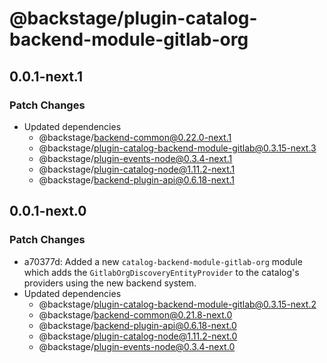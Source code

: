 # @backstage/plugin-catalog-backend-module-gitlab-org

## 0.0.1-next.1

### Patch Changes

- Updated dependencies
  - @backstage/backend-common@0.22.0-next.1
  - @backstage/plugin-catalog-backend-module-gitlab@0.3.15-next.3
  - @backstage/plugin-events-node@0.3.4-next.1
  - @backstage/plugin-catalog-node@1.11.2-next.1
  - @backstage/backend-plugin-api@0.6.18-next.1

## 0.0.1-next.0

### Patch Changes

- a70377d: Added a new `catalog-backend-module-gitlab-org` module which adds the `GitlabOrgDiscoveryEntityProvider` to the catalog's providers using the new backend system.
- Updated dependencies
  - @backstage/plugin-catalog-backend-module-gitlab@0.3.15-next.2
  - @backstage/backend-common@0.21.8-next.0
  - @backstage/backend-plugin-api@0.6.18-next.0
  - @backstage/plugin-catalog-node@1.11.2-next.0
  - @backstage/plugin-events-node@0.3.4-next.0

